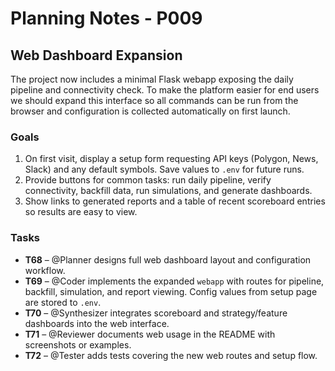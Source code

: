 # Planning Notes - P009

## Web Dashboard Expansion

The project now includes a minimal Flask webapp exposing the daily pipeline and connectivity check. To make the platform easier for end users we should expand this interface so all commands can be run from the browser and configuration is collected automatically on first launch.

### Goals
1. On first visit, display a setup form requesting API keys (Polygon, News, Slack) and any default symbols. Save values to `.env` for future runs.
2. Provide buttons for common tasks: run daily pipeline, verify connectivity, backfill data, run simulations, and generate dashboards.
3. Show links to generated reports and a table of recent scoreboard entries so results are easy to view.

### Tasks
- **T68** – @Planner designs full web dashboard layout and configuration workflow.
- **T69** – @Coder implements the expanded `webapp` with routes for pipeline, backfill, simulation, and report viewing. Config values from setup page are stored to `.env`.
- **T70** – @Synthesizer integrates scoreboard and strategy/feature dashboards into the web interface.
- **T71** – @Reviewer documents web usage in the README with screenshots or examples.
- **T72** – @Tester adds tests covering the new web routes and setup flow.

